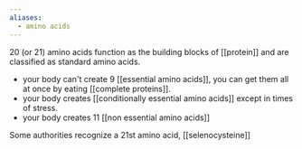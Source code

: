 ```yaml
---
aliases:
  - amino acids
---
```

20 (or 21) amino acids function as the building blocks of [[protein]] and are classified as standard amino acids.

- your body can't create 9 [[essential amino acids]], you can get them all at once by eating [[complete proteins]].
- your body creates  [[conditionally essential amino acids]] except in times of stress.
- your body creates 11 [[non essential amino acids]]

Some authorities recognize a 21st amino acid, [[selenocysteine]]